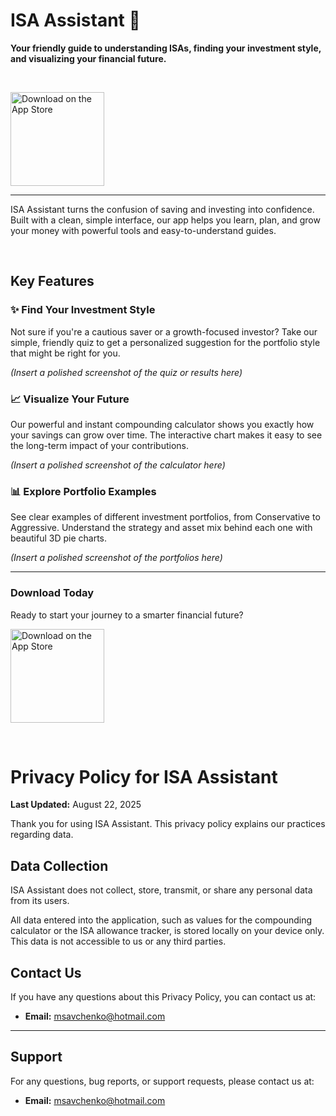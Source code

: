 # ISA Assistant 🍃

**Your friendly guide to understanding ISAs, finding your investment style, and visualizing your financial future.**

<br/>

[<img src="https://link.to.your.appstore.badge/badge.svg" alt="Download on the App Store" width="150">](https://your-app-store-link)

---

ISA Assistant turns the confusion of saving and investing into confidence. Built with a clean, simple interface, our app helps you learn, plan, and grow your money with powerful tools and easy-to-understand guides.

<br/>

## Key Features

### ✨ Find Your Investment Style
Not sure if you're a cautious saver or a growth-focused investor? Take our simple, friendly quiz to get a personalized suggestion for the portfolio style that might be right for you.

*(Insert a polished screenshot of the quiz or results here)*

### 📈 Visualize Your Future
Our powerful and instant compounding calculator shows you exactly how your savings can grow over time. The interactive chart makes it easy to see the long-term impact of your contributions.

*(Insert a polished screenshot of the calculator here)*

### 📊 Explore Portfolio Examples
See clear examples of different investment portfolios, from Conservative to Aggressive. Understand the strategy and asset mix behind each one with beautiful 3D pie charts.

*(Insert a polished screenshot of the portfolios here)*

---

### Download Today

Ready to start your journey to a smarter financial future?

[<img src="https://link.to.your.appstore.badge/badge.svg" alt="Download on the App Store" width="150">](https://your-app-store-link)

<br/>


# Privacy Policy for ISA Assistant

**Last Updated:** August 22, 2025

Thank you for using ISA Assistant. This privacy policy explains our practices regarding data.

## Data Collection

ISA Assistant does not collect, store, transmit, or share any personal data from its users. 

All data entered into the application, such as values for the compounding calculator or the ISA allowance tracker, is stored locally on your device only. This data is not accessible to us or any third parties.

## Contact Us

If you have any questions about this Privacy Policy, you can contact us at:

* **Email:** msavchenko@hotmail.com

---
## Support

For any questions, bug reports, or support requests, please contact us at:

* **Email:** msavchenko@hotmail.com
